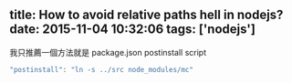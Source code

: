 title: How to avoid relative paths hell in nodejs?
date: 2015-11-04 10:32:06
tags: ['nodejs']
---

我只推薦一個方法就是 package.json postinstall script

```js
"postinstall": "ln -s ../src node_modules/mc"
```
